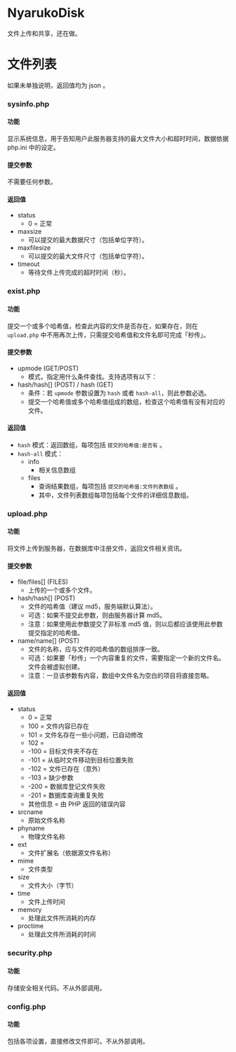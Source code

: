# NyarukoDisk
文件上传和共享，还在做。

# 文件列表
如果未单独说明，返回值均为 json 。

### sysinfo.php
#### 功能
显示系统信息，用于告知用户此服务器支持的最大文件大小和超时时间，数据依据 php.ini 中的设定。
#### 提交参数
不需要任何参数。
#### 返回值
- status
  - 0 = 正常
- maxsize
  - 可以提交的最大数据尺寸（包括单位字符）。
- maxfilesize
  - 可以提交的最大文件尺寸（包括单位字符）。
- timeout
  - 等待文件上传完成的超时时间（秒）。

### exist.php
#### 功能
提交一个或多个哈希值，检查此内容的文件是否存在，如果存在，则在 `upload.php` 中不用再次上传，只需提交哈希值和文件名即可完成「秒传」。
#### 提交参数
- upmode (GET/POST)
  - 模式，指定用什么条件查找。支持选项有以下：
- hash/hash[] (POST) / hash (GET)
  - 条件：若 `upmode` 参数设置为 `hash` 或者 `hash-all`，则此参数必选。
  - 提交一个哈希值或多个哈希值组成的数组，检查这个哈希值有没有对应的文件。
#### 返回值
- `hash` 模式：返回数组，每项包括 `提交的哈希值:是否有` 。
- `hash-all` 模式：
  - info
    - 相关信息数组
  - files
    - 查询结果数组，每项包括 `提交的哈希值:文件列表数组` 。
    - 其中，文件列表数组每项包括每个文件的详细信息数组。

### upload.php
#### 功能
将文件上传到服务器，在数据库中注册文件，返回文件相关资讯。
#### 提交参数
- file/files[] (FILES)
  - 上传的一个或多个文件。
- hash/hash[] (POST)
  - 文件的哈希值（建议 md5，服务端默认算法）。
  - 可选：如果不提交此参数，则由服务器计算 md5。
  - 注意：如果使用此参数提交了非标准 md5 值，则以后都应该使用此参数提交指定的哈希值。
- name/name[] (POST)
  - 文件的名称，应与文件的哈希值的数组排序一致。
  - 可选：如果要「秒传」一个内容重复的文件，需要指定一个新的文件名。文件会被虚拟创建。
  - 注意：一旦该参数有内容，数组中文件名为空白的项目将直接忽略。
#### 返回值
- status
  - 0 = 正常
  - 100 = 文件内容已存在
  - 101 = 文件名存在一些小问题，已自动修改
  - 102 = 
  - -100 = 目标文件夹不存在
  - -101 = 从临时文件移动到目标位置失败
  - -102 = 文件已存在（意外）
  - -103 = 缺少参数
  - -200 = 数据库登记文件失败
  - -201 = 数据库查询重复失败
  - 其他信息 = 由 PHP 返回的错误内容
- srcname
  - 原始文件名称
- phyname
  - 物理文件名称
- ext
  - 文件扩展名（依据源文件名称）
- mime
  - 文件类型
- size
  - 文件大小（字节）
- time
  - 文件上传时间
- memory
  - 处理此文件所消耗的内存
- proctime
  - 处理此文件所消耗的时间

### security.php
#### 功能
存储安全相关代码。不从外部调用。

### config.php
#### 功能
包括各项设置，直接修改文件即可。不从外部调用。